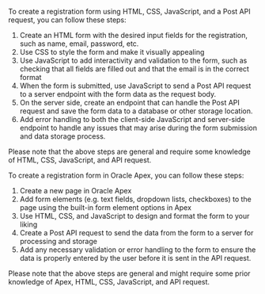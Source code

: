 
<div class="markdown prose w-full break-words dark:prose-invert dark"><p>To create a registration form using HTML, CSS, JavaScript, and a Post API request, you can follow these steps:</p><ol><li>Create an HTML form with the desired input fields for the registration, such as name, email, password, etc.</li><li>Use CSS to style the form and make it visually appealing</li><li>Use JavaScript to add interactivity and validation to the form, such as checking that all fields are filled out and that the email is in the correct format</li><li>When the form is submitted, use JavaScript to send a Post API request to a server endpoint with the form data as the request body.</li><li>On the server side, create an endpoint that can handle the Post API request and save the form data to a database or other storage location.</li><li>Add error handling to both the client-side JavaScript and server-side endpoint to handle any issues that may arise during the form submission and data storage process.</li></ol><p>Please note that the above steps are general and require some knowledge of HTML, CSS, JavaScript, and API request.</p></div>


<div class="markdown prose w-full break-words dark:prose-invert dark"><p>To create a registration form in Oracle Apex, you can follow these steps:</p><ol><li>Create a new page in Oracle Apex</li><li>Add form elements (e.g. text fields, dropdown lists, checkboxes) to the page using the built-in form element options in Apex</li><li>Use HTML, CSS, and JavaScript to design and format the form to your liking</li><li>Create a Post API request to send the data from the form to a server for processing and storage</li><li>Add any necessary validation or error handling to the form to ensure the data is properly entered by the user before it is sent in the API request.</li></ol><p>Please note that the above steps are general and might require some prior knowledge of Apex, HTML, CSS, JavaScript, and API request.</p></div>
